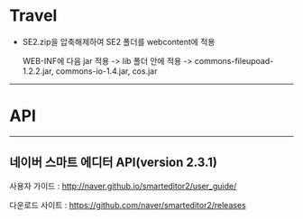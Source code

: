 # Travel

- SE2.zip을 압축해제하여 SE2 폴더를 webcontent에 적용

  WEB-INF에 다음 jar 적용 -> lib 폴더 안에 적용 -> commons-fileupoad-1.2.2.jar, commons-io-1.4.jar, cos.jar
  
 --------------------------------------------------------------------------------------------------------
 # API
 --------------------------------------------------------------------------------------------------------
 네이버 스마트 에디터 API(version 2.3.1)
 --------------------------------------------------------------------------------------------------------
 사용자 가이드 : http://naver.github.io/smarteditor2/user_guide/
 
 다운로드 사이트 : https://github.com/naver/smarteditor2/releases
 
